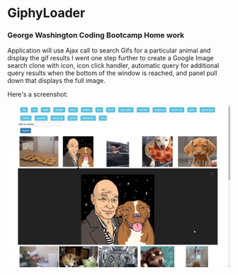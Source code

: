 # GiphyLoader
### George Washington Coding Bootcamp Home work
Application will use Ajax call to search Gifs for a particular animal and display the gif results
I went one step further to create a Google Image search clone with icon, icon click handler, automatic query for additional query results when the bottom of the window is reached, and panel pull down that displays the full image. 

Here's a screenshot: 

![alt text](https://github.com/lcheng6/GiphyLoader/blob/master/screenshot.png "Giphy Loader Screenshot")